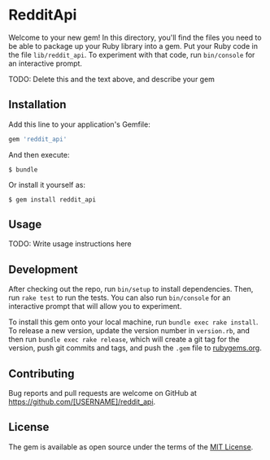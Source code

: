 # RedditApi

Welcome to your new gem! In this directory, you'll find the files you need to be able to package up your Ruby library into a gem. Put your Ruby code in the file `lib/reddit_api`. To experiment with that code, run `bin/console` for an interactive prompt.

TODO: Delete this and the text above, and describe your gem

## Installation

Add this line to your application's Gemfile:

```ruby
gem 'reddit_api'
```

And then execute:

    $ bundle

Or install it yourself as:

    $ gem install reddit_api

## Usage

TODO: Write usage instructions here

## Development

After checking out the repo, run `bin/setup` to install dependencies. Then, run `rake test` to run the tests. You can also run `bin/console` for an interactive prompt that will allow you to experiment.

To install this gem onto your local machine, run `bundle exec rake install`. To release a new version, update the version number in `version.rb`, and then run `bundle exec rake release`, which will create a git tag for the version, push git commits and tags, and push the `.gem` file to [rubygems.org](https://rubygems.org).

## Contributing

Bug reports and pull requests are welcome on GitHub at https://github.com/[USERNAME]/reddit_api.


## License

The gem is available as open source under the terms of the [MIT License](http://opensource.org/licenses/MIT).

